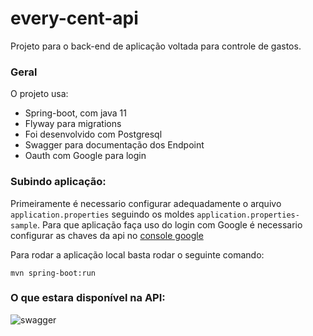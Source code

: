# every-cent-api
Projeto para o back-end de aplicação voltada para controle de gastos.

### Geral

O projeto usa:
<ul>
    <li>Spring-boot, com java 11</li>
    <li>Flyway para migrations</li>
    <li>Foi desenvolvido com Postgresql</li>
    <li>Swagger para documentação dos Endpoint</li>
    <li>Oauth com Google para login</li>
</ul>

### Subindo aplicação:

Primeiramente é necessario configurar adequadamente o arquivo `application.properties` seguindo os moldes `application.properties-sample`. Para que aplicação faça uso do login com Google é necessario configurar as chaves da api no [console google](https://console.cloud.google.com/)

Para rodar a aplicação local basta rodar o seguinte comando:

```
mvn spring-boot:run
```

### O que estara disponível na API:

![swagger]()